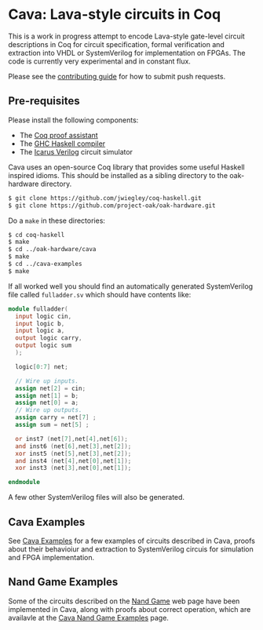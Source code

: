 # Cava: Lava-style circuits in Coq

This is a work in progress attempt to encode Lava-style gate-level circuit
descriptions in Coq for circuit specification, formal verification and
extraction into VHDL or SystemVerilog for implementation on FPGAs. The code
is currently very experimental and in constant flux.

Please see the [contributing guide](CONTRIBUTING.md) for how to submit push
requests.

## Pre-requisites
Please install the following components:

* The [Coq proof assistant](https://coq.inria.fr/)
* The [GHC Haskell compiler](https://www.haskell.org/ghc/)
* The [Icarus Verilog](http://iverilog.icarus.com/) circuit simulator

Cava uses an open-source Coq library that provides some useful Haskell
inspired idioms. This should be installed as a sibling directory to
the oak-hardware directory.

```bash
$ git clone https://github.com/jwiegley/coq-haskell.git
$ git clone https://github.com/project-oak/oak-hardware.git
```

Do a `make` in these directories:

```bash
$ cd coq-haskell
$ make
$ cd ../oak-hardware/cava
$ make
$ cd ../cava-examples
$ make
```

If all worked well you should find an automatically generated
SystemVerilog file called `fulladder.sv` which should have
contents like:

```verilog
module fulladder(
  input logic cin,
  input logic b,
  input logic a,
  output logic carry,
  output logic sum
  );

  logic[0:7] net;

  // Wire up inputs.
  assign net[2] = cin;
  assign net[1] = b;
  assign net[0] = a;
  // Wire up outputs.
  assign carry = net[7] ;
  assign sum = net[5] ;

  or inst7 (net[7],net[4],net[6]);
  and inst6 (net[6],net[3],net[2]);
  xor inst5 (net[5],net[3],net[2]);
  and inst4 (net[4],net[0],net[1]);
  xor inst3 (net[3],net[0],net[1]);

endmodule
```

A few other SystemVerilog files will also be generated.

## Cava Examples
See [Cava Examples](https://github.com/project-oak/oak-hardware/tree/master/cava-examples/README.md) for a
few examples of circuits described in Cava, proofs about their behavioiur and
extraction to SystemVerilog circuis for simulation and FPGA implementation.

## Nand Game Examples
Some of the circuits described on the [Nand Game]((http://nandgame.com/)) web page have
been implemented in Cava, along with proofs about correct operation, which
are availavle at the [Cava Nand Game Examples](https://github.com/project-oak/oak-hardware/tree/master/nandgame/README.md) page.
